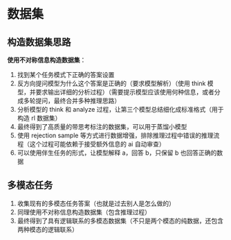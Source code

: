 # 数据集

## 构造数据集思路

**使用不对称信息构造数据集**：
1. 找到某个任务模式下正确的答案设置
2. 反方向提问模型为什么这个答案是正确的（要求模型解析）（使用 think 模型，并要求输出详细的分析过程）（需要提示模型应该使用何种信息，或者分成多轮提问，最终合并多种推理思路）
3. 分析模型的 think 和 analyze 过程，让第三个模型总结细化成标准格式（用于构造 rl 数据集）
4. 最终得到了高质量的带思考标注的数据集，可以用于蒸馏小模型
5. 使用 rejection sample 等方式进行数据增强，排除推理过程中错误的推理流程（这个过程可能依赖于接受额外信息的 ai 自动审查）
6. 可以使用伴生任务的形式，让模型解释 a，回答 b，只保留 b 也回答正确的数据

## 多模态任务

1. 收集现有的多模态任务答案（也就是过去别人是怎么做的）
2. 同理使用不对称信息构造数据集（包含推理过程）
3. 最终得到了具有逻辑联系的多模态数据集（不只是两个模态的纯数据，还包含两种模态的逻辑联系）
